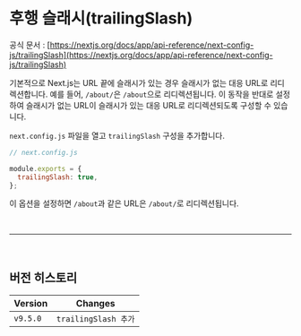 # 후행 슬래시(trailingSlash)

공식 문서 : [https://nextjs.org/docs/app/api-reference/next-config-js/trailingSlash](https://nextjs.org/docs/app/api-reference/next-config-js/trailingSlash)

기본적으로 Next.js는 URL 끝에 슬래시가 있는 경우 슬래시가 없는 대응 URL로 리디렉션합니다. 예를 들어, `/about/`은 `/about`으로 리디렉션됩니다. 이 동작을 반대로 설정하여 슬래시가 없는 URL이 슬래시가 있는 대응 URL로 리디렉션되도록 구성할 수 있습니다.

`next.config.js` 파일을 열고 `trailingSlash` 구성을 추가합니다.

```jsx
// next.config.js

module.exports = {
  trailingSlash: true,
};
```

이 옵션을 설정하면 `/about`과 같은 URL은 `/about/`로 리디렉션됩니다.

<br><hr><br>

## 버전 히스토리

| Version  | Changes              |
| -------- | -------------------- |
| `v9.5.0` | `trailingSlash 추가` |
